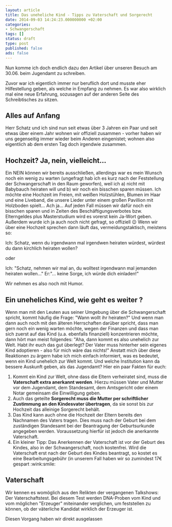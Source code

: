 ```yaml
---
layout: article
title: Das uneheliche Kind - Tipps zu Vaterschaft und Sorgerecht
date: 2014-09-03 14:24:23.000000000 +02:00
categories:
- Schwangerschaft
tags: []
status: draft
type: post
published: false
ads: false
---
```

Nun komme ich doch endlich dazu den Artikel über unseren Besuch am 30.06. beim Jugendamt zu schreiben.

Zuvor war ich eigentlich immer nur beruflich dort und musste eher Hilfestellung geben, als welche in Empfang zu nehmen. Es war also wirklich mal eine neue Erfahrung, sozusagen auf der anderen Seite des Schreibtisches zu sitzen.



## Alles auf Anfang

Herr Schatz und ich sind nun seit etwas über 3 Jahren ein Paar und seit etwas über einem Jahr wohnen wir offiziell zusammen - vorher haben wir uns gegenseitig immer wieder beim Anderen eingenistet; wohnen also eigentlich ab dem ersten Tag doch irgendwie zusammen.



## Hochzeit? Ja, nein, vielleicht...

Ein NEIN können wir bereits ausschließen, allerdings war es mein Wunsch noch ein wenig zu warten (ungefragt hab ich es kurz nach der Feststellung der Schwangerschaft in den Raum geworfen), weil ich a) nicht mit Babybauch heiraten will und b) wir noch ein bisschen sparen müssen. Ich möchte eine Hochzeit im Freien, mit weißen Holzstühlen, Blumen im Haar und eine Liveband, die unsere Lieder unter einem großen Pavillion mit Holzboden spielt... Ach ja... Auf jeden Fall müssen wir dafür noch ein bisschen sparen und in Zeiten des Beschäftigungsverbotes bzw. Elterngeldes plus Masterstudium wird es vorerst kein Ja-Wort geben.
Außerdem wurde ich ja auch noch nicht gefragt, so offiziell :wink:
Wenn wir über eine Hochzeit sprechen dann läuft das, vermeidungstaktisch, meistens so:

Ich: Schatz, wenn du irgendwann mal irgendwen heiraten würdest, würdest du dann kirchlich heiraten wollen?

oder

Ich: "Schatz, nehmen wir mal an, du wolltest irgendwann mal jemanden heiraten wollen..."
Er:"... keine Sorge, ich würde dich einladen!"

Wir nehmen es also noch mit Humor.

## Ein uneheliches Kind, wie geht es weiter ?

Wenn man mit den Leuten aus seiner Umgebung über die Schwangerschaft spricht, kommt häufig die Frage: "Wann wollt ihr heiraten?" Und wenn man dann auch noch mit den älteren Herrschaften darüber spricht, dass man gern noch ein wenig warten möchte, wegen der Finanzen und dass man sich zuerst auf das Kind (u.a. ebenfalls finanziell) konzentrieren möchte, dann hört man meist folgendes: "Aha, dann kommt es also unehelich zur Welt. Habt ihr euch das gut überlegt? Der Vater muss hinterher sein eigenes Kind adoptieren - also für mich wäre das nichts!" Anstatt mich über diese Reaktionen zu ärgern habe ich mich einfach informiert, was es bedeutet, wenn ein Kind unehelich zur Welt kommt. Und welche Institution kann da bessere Auskunft geben, als das Jugendamt? Hier ein paar Fakten für euch:

<ol>
<li>Kommt ein Kind zur Welt, ohne dass die Eltern verheiratet sind, muss die<strong> Vaterschaft extra anerkannt werden</strong>. Hierzu müssen Vater und Mutter vor dem Jugendamt, dem Standesamt, dem Amtsgericht oder einem Notar gemeinsam die Einwilligung geben.</li>
<li>Auch das geteilte <strong>Sorgerecht muss die Mutter per schriftlicher Zustimmung an den Kindesvater übertragen</strong>, da sie sonst bis zur Hochzeit das alleinige Sorgerecht behält.</li>
<li>Das Kind kann auch ohne die Hochzeit der Eltern bereits den Nachnamen des Vaters tragen. Dies muss nach der Geburt bei dem zuständigen Standesamt bei der Beantragung der Geburtsurkunde angegeben werden. Voraussetzung hierfür ist jedoch die anerkannte Vaterschaft.</li>
<li>Ein kleiner Tipp: Das Anerkennen der Vaterschaft ist vor der Geburt des Kindes, also in der Schwangerschaft, noch kostenfrei. Wird die Vaterschaft erst nach der Geburt des Kindes beantragt, so kostet es eine Bearbeitungsgebühr (in unserem Fall haben wir so zumindest 17€ gespart :wink:smile:</li>
</ol>


## Vaterschaft

Wir kennen es womöglich aus den Relikten der vergangenen Talkshows: Der Vaterschaftstest. Bei diesem Test werden DNA-Proben vom Kind und vom möglichen "Erzeuger" miteinander verglichen, um feststellen zu können, ob der väterliche Kandidat wirklich der Erzeuger ist.

Diesen Vorgang haben wir direkt ausgelassen


